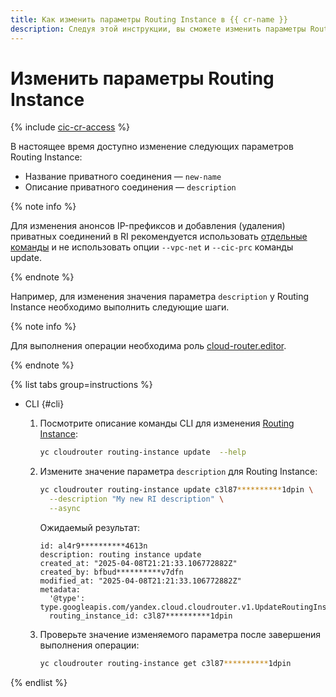 ```yaml
---
title: Как изменить параметры Routing Instance в {{ cr-name }}
description: Следуя этой инструкции, вы сможете изменить параметры Routing Instance в {{ cr-name }}.
---
```


# Изменить параметры Routing Instance

{% include [cic-cr-access](../../_includes/interconnect/cic-cr-access.md) %}

В настоящее время доступно изменение следующих параметров Routing Instance:
* Название приватного соединения — `new-name`
* Описание приватного соединения — `description`

{% note info %}

Для изменения анонсов IP-префиксов и добавления (удаления) приватных соединений в RI рекомендуется использовать [отдельные команды](cr-cic-ops.md#ri) и не использовать опции `--vpc-net` и `--cic-prc` команды update.

{% endnote %}

Например, для изменения значения параметра `description` у Routing Instance необходимо выполнить следующие шаги.

{% note info %}

Для выполнения операции необходима роль [cloud-router.editor](../security/index.md#cloudrouter-editor).

{% endnote %}

{% list tabs group=instructions %}

- CLI {#cli}

  1. Посмотрите описание команды CLI для изменения [Routing Instance](../concepts/routing-instance.md):

      ```bash
      yc cloudrouter routing-instance update  --help
      ```

  1. Измените значение параметра `description` для Routing Instance:

      ```bash
      yc cloudrouter routing-instance update c3l87**********1dpin \
        --description "My new RI description" \
        --async
      ```

      Ожидаемый результат:

      ```text
      id: al4r9**********4613n
      description: routing instance update
      created_at: "2025-04-08T21:21:33.106772882Z"
      created_by: bfbud**********v7dfn
      modified_at: "2025-04-08T21:21:33.106772882Z"
      metadata:
        '@type': type.googleapis.com/yandex.cloud.cloudrouter.v1.UpdateRoutingInstanceMetadata
        routing_instance_id: c3l87**********1dpin
      ```

  1. Проверьте значение изменяемого параметра после завершения выполнения операции:

     ```bash
     yc cloudrouter routing-instance get c3l87**********1dpin
     ```

{% endlist %}

